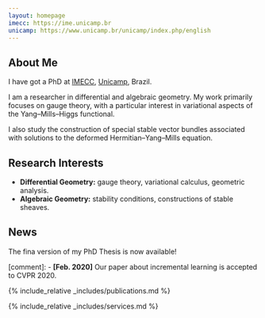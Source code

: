 ```yaml
---
layout: homepage
imecc: https://ime.unicamp.br
unicamp: https://www.unicamp.br/unicamp/index.php/english
---
```


## About Me

I have got a  PhD at  <a href="{{page.imecc}}">IMECC</a>, <a href="{{page.unicamp}}">Unicamp</a>, Brazil.

I am a researcher in differential and algebraic geometry. My work primarily focuses on gauge theory, with a particular interest in variational aspects of the Yang–Mills–Higgs functional.


I also study the construction of special stable vector bundles associated with solutions to the deformed Hermitian–Yang–Mills equation.

## Research Interests

- **Differential Geometry:** gauge theory, variational calculus, geometric analysis. 
- **Algebraic Geometry:** stability conditions, constructions of stable sheaves.

## News
The fina version of my PhD Thesis is now available! 

[comment]: - **[Feb. 2020]** Our paper about incremental learning is accepted to CVPR 2020.

{% include_relative _includes/publications.md %}

{% include_relative _includes/services.md %}
